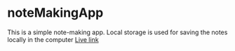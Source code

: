 # noteMakingApp
This is a simple note-making app.
Local storage is used for saving the notes locally in the computer
<a href="https://gobinda-das-dev.github.io/noteMakingApp/" rel="noopener noreferrer">Live link</a>
